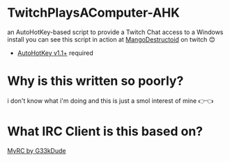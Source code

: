 # TwitchPlaysAComputer-AHK
an AutoHotKey-based script to provide a Twitch Chat access to a Windows install
you can see this script in action at [MangoDestructoid](https://twitch.tv/mangodestructoid) on twitch 😊
- [AutoHotKey v1.1+](https://github.com/Lexikos/AutoHotkey_L/releases) required

# Why is this written so poorly?
i don't know what i'm doing and this is just a smol interest of mine 👉👈

# What IRC Client is this based on?
[MyRC by G33kDude](https://github.com/G33kDude/MyRC)
